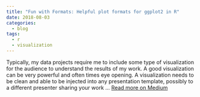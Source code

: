 ```yaml
---
title: "Fun with Formats: Helpful plot formats for ggplot2 in R"
date: 2018-08-03
categories:
  - blog
tags:
  - r
  - visualization
---
```


Typically, my data projects require me to include some type of visualization for the audience to understand the results of my work. A good visualization can be very powerful and often times eye opening. A visualization needs to be clean and able to be injected into any presentation template, possibly to a different presenter sharing your work ... [Read more on Medium](https://medium.com/@violante.andre/fun-with-formats-helpful-plot-formats-for-ggplot2-in-r-9c1a8b3d8bd2)



